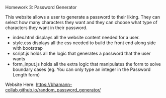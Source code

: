 Homework 3: Password Generator

This website allows a user to generate a password to their liking. They can select how many characters they want and they can choose what type of characters they want in their password.


* index.html displays all the website content needed for a user.
* style.css displays all the css needed to build the front end along side with bootstrap
* script.js holds all the logic that generates a password that the user wants
* form_input.js holds all the extra logic that manipulates the form to solve boundary cases (eg. You can only type an integer in the Password Length form)

Website Here: https://bhamann-collab.github.io/random_password_generator/
